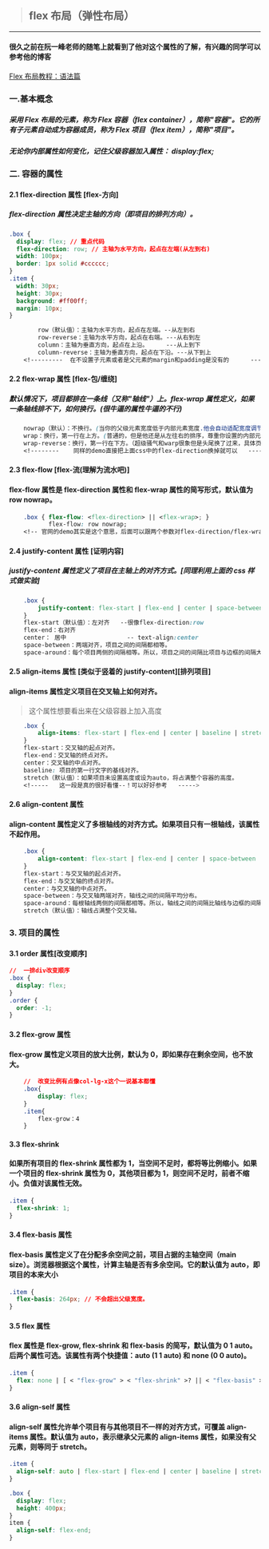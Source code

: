 > ## flex 布局（弹性布局）

---

#### 很久之前在阮一峰老师的随笔上就看到了他对这个属性的了解，有兴趣的同学可以参考他的博客

[Flex 布局教程：语法篇](http://www.ruanyifeng.com/blog/2015/07/flex-grammar.html)

### 一.基本概念

##### 采用 Flex 布局的元素，称为 Flex 容器（flex container），简称"容器"。它的所有子元素自动成为容器成员，称为 Flex 项目（flex item），简称"项目"。

##### 无论你内部属性如何变化，记住父级容器加入属性： display:flex;

### 二. 容器的属性

#### 2.1 flex-direction 属性 [flex-方向]

##### flex-direction 属性决定主轴的方向（即项目的排列方向）。

```css
.box {
  display: flex; // 重点代码
  flex-direction: row; // 主轴为水平方向，起点在左端(从左到右)
  width: 100px;
  border: 1px solid #cccccc;
}
.item {
  width: 30px;
  height: 30px;
  background: #ff00ff;
  margin: 10px;
}
```

```css
        row（默认值）：主轴为水平方向，起点在左端。--从左到右
        row-reverse：主轴为水平方向，起点在右端。---从右到左
        column：主轴为垂直方向，起点在上沿。     ---从上到下
        column-reverse：主轴为垂直方向，起点在下沿。---从下到上
    <!---------  在不设置子元素或者是父元素的margin和padding是没有的      -------->
```

#### 2.2 flex-wrap 属性 [flex-包/缠绕]

##### 默认情况下，项目都排在一条线（又称"轴线"）上。flex-wrap 属性定义，如果一条轴线排不下，如何换行。(很牛逼的属性牛逼的不行)

```css
    nowrap（默认）：不换行。(当你的父级元素宽度低于内部元素宽度.他会自动适配宽度调节到最佳)
    wrap：换行，第一行在上方。(普通的，但是他还是从左往右的排序，尊重你设置的内部元素宽度)
    wrap-reverse：换行，第一行在下方。（超级骚气和warp很象但是头尾换了过来，具体页面具体对待）
    <!--------    同样的demo直接把上面css中的flex-direction换掉就可以   ------------>
```

#### 2.3 flex-flow [flex-流(理解为流水吧)]

#### flex-flow 属性是 flex-direction 属性和 flex-wrap 属性的简写形式，默认值为 row nowrap。

```css
    .box { flex-flow: <flex-direction> || <flex-wrap>; }
           flex-flow: row nowrap;
    <!-- 官网的demo其实是这个意思，后面可以跟两个参数对flex-direction/flex-wrap 后面的值--->
```

#### 2.4 justify-content 属性 [证明内容]

##### justify-content 属性定义了项目在主轴上的对齐方式。[同理利用上面的 css 样式做实验]

```css
    .box {
        justify-content: flex-start | flex-end | center | space-between | space-around;
    }
    flex-start（默认值）：左对齐   --很像flex-direction:row
    flex-end：右对齐
    center： 居中                 -- text-align:center
    space-between：两端对齐，项目之间的间隔都相等。
    space-around：每个项目两侧的间隔相等。所以，项目之间的间隔比项目与边框的间隔大一倍。
```

#### 2.5 align-items 属性 [类似于竖着的 justify-content][排列项目]

#### align-items 属性定义项目在交叉轴上如何对齐。

> 这个属性想要看出来在父级容器上加入高度

```css
    .box {
        align-items: flex-start | flex-end | center | baseline | stretch;
    }
    flex-start：交叉轴的起点对齐。
    flex-end：交叉轴的终点对齐。
    center：交叉轴的中点对齐。
    baseline: 项目的第一行文字的基线对齐。
    stretch（默认值）：如果项目未设置高度或设为auto，将占满整个容器的高度。
    <!-----   这一段是真的很好看懂--！可以好好参考   ----->
```

#### 2.6 align-content 属性

#### align-content 属性定义了多根轴线的对齐方式。如果项目只有一根轴线，该属性不起作用。

```css
    .box {
        align-content: flex-start | flex-end | center | space-between | space-around |  stretch;
    }
    flex-start：与交叉轴的起点对齐。
    flex-end：与交叉轴的终点对齐。
    center：与交叉轴的中点对齐。
    space-between：与交叉轴两端对齐，轴线之间的间隔平均分布。
    space-around：每根轴线两侧的间隔都相等。所以，轴线之间的间隔比轴线与边框的间隔大一倍。
    stretch（默认值）：轴线占满整个交叉轴。

```

### 3. 项目的属性

#### 3.1 order 属性[改变顺序]

```css
//  一排div改变顺序
.box {
  display: flex;
}
.order {
  order: -1;
}
```

#### 3.2 flex-grow 属性

#### flex-grow 属性定义项目的放大比例，默认为 0，即如果存在剩余空间，也不放大。

```css
    //  改变比例有点像col-lg-x这个一说基本都懂
    .box{
        display: flex;
    }
    .item{
        flex-grow：4
    }
```

#### 3.3 flex-shrink

#### 如果所有项目的 flex-shrink 属性都为 1，当空间不足时，都将等比例缩小。如果一个项目的 flex-shrink 属性为 0，其他项目都为 1，则空间不足时，前者不缩小。负值对该属性无效。

```css
.item {
  flex-shrink: 1;
}
```

#### 3.4 flex-basis 属性

#### flex-basis 属性定义了在分配多余空间之前，项目占据的主轴空间（main size）。浏览器根据这个属性，计算主轴是否有多余空间。它的默认值为 auto，即项目的本来大小

```css
.item {
  flex-basis: 264px; // 不会超出父级宽度。
}
```

#### 3.5 flex 属性

#### flex 属性是 flex-grow, flex-shrink 和 flex-basis 的简写，默认值为 0 1 auto。后两个属性可选。该属性有两个快捷值：auto (1 1 auto) 和 none (0 0 auto)。

```css
.item {
  flex: none | [ < "flex-grow" > < "flex-shrink" >? || < "flex-basis" > ];
}
```

#### 3.6 align-self 属性

#### align-self 属性允许单个项目有与其他项目不一样的对齐方式，可覆盖 align-items 属性。默认值为 auto，表示继承父元素的 align-items 属性，如果没有父元素，则等同于 stretch。

```css
.item {
  align-self: auto | flex-start | flex-end | center | baseline | stretch;
}

.box {
  display: flex;
  height: 400px;
}
item {
  align-self: flex-end;
}
```
